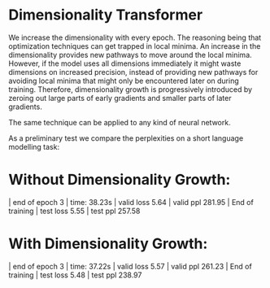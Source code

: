 # Dimensionality Transformer

We increase the dimensionality with every epoch. The reasoning being that optimization techniques
can get trapped in local minima. An increase in the dimensionality provides new pathways to move
around the local minima. However, if the model uses all dimensions immediately it might waste
dimensions on increased precision, instead of providing new pathways for avoiding local minima that might
only be encountered later on during training. Therefore, dimensionality growth is progressively
introduced by zeroing out large parts of early gradients and smaller parts of later gradients.

The same technique can be applied to any kind of neural network.

As a preliminary test we compare the perplexities on a short language modelling task:

# Without Dimensionality Growth:

| end of epoch   3 | time: 38.23s | valid loss  5.64 | valid ppl   281.95
| End of training | test loss  5.55 | test ppl   257.58

# With Dimensionality Growth:

| end of epoch   3 | time: 37.22s | valid loss  5.57 | valid ppl   261.23
| End of training | test loss  5.48 | test ppl   238.97
